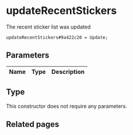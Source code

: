 # updateRecentStickers
The recent sticker list was updated

```
updateRecentStickers#9a422c20 = Update;
```

## Parameters
| Name | Type | Description |
| ---- | :----: | ----------- |


## Type
This constructor does not require any parameters.

## Related pages
